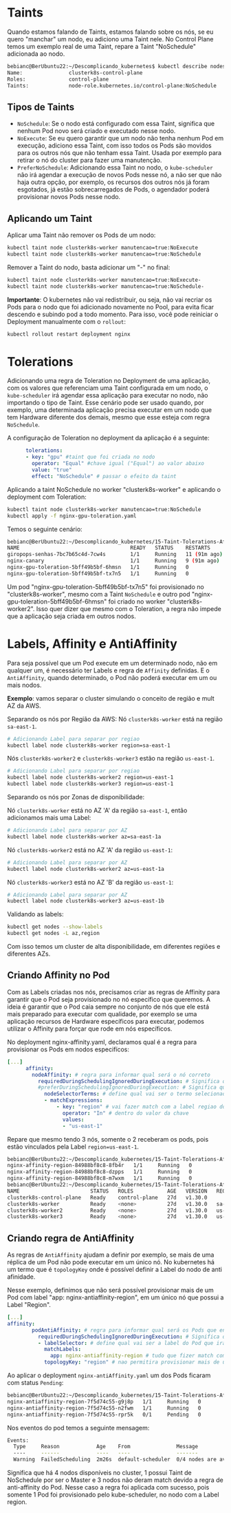 # Taints

Quando estamos falando de Taints, estamos falando sobre os nós, se eu quero "manchar" um nodo, eu adiciono uma Taint nele.
No Control Plane temos um exemplo real de uma Taint, repare a Taint "NoSchedule" adicionada ao nodo. 

```bash
bebianc@BerUbuntu22:~/Descomplicando_kubernetes$ kubectl describe nodes clusterk8s-control-plane
Name:               clusterk8s-control-plane
Roles:              control-plane
Taints:             node-role.kubernetes.io/control-plane:NoSchedule
```
## Tipos de Taints

- `NoSchedule`: Se o nodo está configurado com essa Taint, significa que nenhum Pod novo será criado e executado nesse nodo.
- `NoExecute`: Se eu quero garantir que um nodo não tenha nenhum Pod em execução, adiciono essa Taint, com isso todos os Pods são movidos para os outros nós que não tenham essa Taint. Usada por exemplo para retirar o nó do cluster para fazer uma manutenção.
- `PreferNoSchedule`: Adicionando essa Taint no nodo, o `kube-scheduler` não irá agendar a execução de novos Pods nesse nó, a não ser que não haja outra opção, por exemplo, os recursos dos outros nós já foram esgotados, já estão sobrecarregados de Pods, o agendador poderá provisionar novos Pods nesse nodo.

## Aplicando um Taint 

Aplicar uma Taint não remover os Pods de um nodo:
```bash
kubectl taint node clusterk8s-worker manutencao=true:NoExecute
kubectl taint node clusterk8s-worker manutencao=true:NoSchedule
```

Remover a Taint do nodo, basta adicionar um "-" no final:
```bash
kubectl taint node clusterk8s-worker manutencao=true:NoExecute-
kubectl taint node clusterk8s-worker manutencao=true:NoSchedule-
```
**Importante**: O kubernetes não vai redistribuir, ou seja, não vai recriar os Pods para o nodo que foi adicionado novamente no Pool, para evita ficar descendo e subindo pod a todo momento. Para isso, você pode reiniciar o Deployment manualmente com o `rollout`:

```bash
kubectl rollout restart deployment nginx
```

# Tolerations

Adicionando uma regra de Toleration no Deployment de uma aplicação, com os valores que referenciam uma Taint configurada em um nodo, o `kube-scheduler` irá agendar essa aplicação para executar no nodo, não importando o tipo de Taint. 
Esse cenário pode ser usado quando, por exemplo, uma determinada aplicação precisa executar em um nodo que tem Hardware diferente dos demais, mesmo que esse esteja com regra `NoSchedule`.

A configuração de Toleration no deployment da aplicação é a seguinte:
```yaml
      tolerations:
      - key: "gpu" #taint que foi criada no nodo
        operator: "Equal" #chave igual ("Equal") ao valor abaixo
        value: "true"  
        effect: "NoSchedule" # passar o efeito da taint
```

Aplicando a taint NoSchedule no worker "clusterk8s-worker" e aplicando o deployment com Toleration:
```bash
kubectl taint node clusterk8s-worker manutencao=true:NoSchedule
kubectl apply -f nginx-gpu-toleration.yaml
```

Temos o seguinte cenário:

```bash
bebianc@BerUbuntu22:~/Descomplicando_kubernetes/15-Taint-Tolerations-Affinity$ kubectl get pods -o wide
NAME                                    READY   STATUS    RESTARTS       AGE   IP           NODE                 NOMINATED NODE   READINESS GATES
giropops-senhas-7bc7b65c4d-7cw4s        1/1     Running   11 (91m ago)   26d   10.244.1.3   clusterk8s-worker2   <none>           <none>
nginx-canary                            1/1     Running   9 (91m ago)    20d   10.244.2.3   clusterk8s-worker3   <none>           <none>
nginx-gpu-toleration-5bff49b5bf-6hmsn   1/1     Running   0              6s    10.244.1.7   clusterk8s-worker2   <none>           <none>
nginx-gpu-toleration-5bff49b5bf-tx7n5   1/1     Running   0              6s    10.244.3.7   clusterk8s-worker    <none>           <none>
```

Um pod "nginx-gpu-toleration-5bff49b5bf-tx7n5" foi provisionado no "clusterk8s-worker", mesmo com a Taint `NoSchedule` e outro pod "nginx-gpu-toleration-5bff49b5bf-6hmsn" foi criado no worker "clusterk8s-worker2". Isso quer dizer que mesmo com o Toleration, a regra não impede que a aplicação seja criada em outros nodos.

# Labels, Affinity e AntiAffinity

Para seja possível que um Pod execute em um determinado nodo, não em qualquer um, é necessário ter Labels e regra de `Affinity` definidas.
E o `AntiAffinity`, quando determinado, o Pod não poderá executar em um ou mais nodos.

**Exemplo**: vamos separar o cluster simulando o conceito de região e mult AZ da AWS.

Separando os nós por Região da AWS:
Nó `clusterk8s-worker` está na região `sa-east-1`.
```bash
# Adicionando Label para separar por regiao
kubectl label node clusterk8s-worker region=sa-east-1
```
Nós `clusterk8s-worker2` e `clusterk8s-worker3` estão na região `us-east-1`.
```bash
# Adicionando Label para separar por regiao
kubectl label node clusterk8s-worker2 region=us-east-1
kubectl label node clusterk8s-worker3 region=us-east-1
```
Separando os nós por Zonas de disponibilidade:

Nó `clusterk8s-worker` está no AZ 'A' da região `sa-east-1`, então adicionamos mais uma Label:
```bash
# Adicionando Label para separar por AZ
kubectl label node clusterk8s-worker az=sa-east-1a
```
Nó `clusterk8s-worker2` está no AZ 'A' da região `us-east-1`:
```bash
# Adicionando Label para separar por AZ
kubectl label node clusterk8s-worker2 az=us-east-1a
```
Nó `clusterk8s-worker3` está no AZ 'B' da região `us-east-1`:
```bash
# Adicionando Label para separar por AZ
kubectl label node clusterk8s-worker3 az=us-east-1b
```
Validando as labels:
```bash
kubectl get nodes --show-labels
kubectl get nodes -L az,region
```

Com isso temos um cluster de alta disponibilidade, em diferentes regiões e diferentes AZs.

## Criando Affinity no Pod

Com as Labels criadas nos nós, precisamos criar as regras de Affinity para garantir que o Pod seja provisionado no nó específico que queremos.
A ideia é garantir que o Pod caia sempre no conjunto de nós que ele está mais preparado para executar com qualidade, por exemplo se uma aplicação
recursos de Hardware específicos para executar, podemos utilizar o Affinity para forçar que rode em nós específicos.

No deployment nginx-affinity.yaml, declaramos qual é a regra para provisionar os Pods em nodos especifícos:

```yaml
[...]
      affinity:
        nodeAffinity: # regra para informar qual será o nó correto
          requiredDuringSchedulingIgnoredDuringExecution: # Significa que é requirido (required) q a regra seja aplicada no momento de Schedule do Pod ignorando a execução
          #preferDuringSchedulingIgnoredDuringExecution: # Significa que de "preferencia" (prefer) a regra sera aplicada no momento de Schedule do Pod ignorando a execução
            nodeSelectorTerms: # define qual vai ser o termo selecionado no nodo
            - matchExpressions:
                - key: "region" # vai fazer match com a label regiao do nodo
                  operator: "In" # dentro do valor da chave
                  values:
                  - "us-east-1" 
```

Repare que mesmo tendo 3 nós, somente o 2 receberam os pods, pois estão vinculados pela Label `region=us-east-1`.

```bash
bebianc@BerUbuntu22:~/Descomplicando_kubernetes/15-Taint-Tolerations-Affinity$ kubectl get pods -o wide | grep "region"
nginx-affinity-region-84988bf8c8-8fb4r   1/1     Running   0              35s    10.244.1.12   clusterk8s-worker2   <none>           <none>
nginx-affinity-region-84988bf8c8-dzpps   1/1     Running   0              35s    10.244.2.13   clusterk8s-worker3   <none>           <none>
nginx-affinity-region-84988bf8c8-m7wxm   1/1     Running   0              35s    10.244.1.13   clusterk8s-worker2   <none>           <none>
bebianc@BerUbuntu22:~/Descomplicando_kubernetes/15-Taint-Tolerations-Affinity$ kubectl get nodes -L region
NAME                       STATUS   ROLES           AGE   VERSION   REGION
clusterk8s-control-plane   Ready    control-plane   27d   v1.30.0   
clusterk8s-worker          Ready    <none>          27d   v1.30.0   sa-east-1
clusterk8s-worker2         Ready    <none>          27d   v1.30.0   us-east-1
clusterk8s-worker3         Ready    <none>          27d   v1.30.0   us-east-1
```

## Criando regra de AntiAffinity

As regras de `AntiAffinity` ajudam a definir por exemplo, se mais de uma réplica de um Pod não pode executar em um único nó.
No kubernetes há um termo que é `topologyKey` onde é possível definir a Label do nodo de anti afinidade.

Nesse exemplo, definimos que não será possível provisionar mais de um Pod com label "app: nginx-antiaffinity-region", em um único nó que possui a Label "Region".

```yaml
[...]
affinity:
        podAntiAffinity: # regra para informar qual será os Pods que entrarao na regra de anti afinidade.
          requiredDuringSchedulingIgnoredDuringExecution: # Significa que é requirido (required) q a regra seja aplicada no momento de Schedule do Pod ignorando a execução
          - labelSelector: # define qual vai ser a label do Pod que irá ser aplicado a regra
            matchLabels:
              app: nginx-antiaffinity-region # tudo que fizer match com a "app: nginx-affinity-region" ira ser aplicado a regra de anti afinidade
            topologyKey: "region" # nao permitira provisionar mais de um Pod com label "app: nginx-affinity-region" no mesmo nodo que possui a label "region"
```

Ao aplicar o deployment `nginx-antiAffinity.yaml` um dos Pods ficaram com status `Pending`:

```bash
bebianc@BerUbuntu22:~/Descomplicando_kubernetes/15-Taint-Tolerations-Affinity$ kubectl get pods -o wide | grep "nginx-antiaffinity-region"
nginx-antiaffinity-region-7f5d74c55-g9j8p   1/1     Running   0               4m24s   10.244.3.4    clusterk8s-worker    <none>           <none>
nginx-antiaffinity-region-7f5d74c55-n2fwm   1/1     Running   0               4m24s   10.244.1.14   clusterk8s-worker2   <none>           <none>
nginx-antiaffinity-region-7f5d74c55-rpr5k   0/1     Pending   0               4m24s   <none>        <none>               <none>           <none>
```

Nos eventos do pod temos a seguinte mensagem:

```bash
Events:
  Type     Reason            Age    From               Message
  ----     ------            ----   ----               -------
  Warning  FailedScheduling  2m26s  default-scheduler  0/4 nodes are available: 1 node(s) had untolerated taint {node-role.kubernetes.io/control-plane: }, 3 node(s) didn't match pod anti-affinity rules. preemption: 0/4 nodes are available: 1 Preemption is not helpful for scheduling, 3 No preemption victims found for incoming pod.
```
Significa que há 4 nodos disponíveis no cluster, 1 possui Taint de NoSchedule por ser o Master e 3 nodos não deram match devido a regra de anti-affinity do Pod. Nesse caso a regra foi aplicada com sucesso, pois somente 1 Pod foi provisionado pelo kube-scheduler, no nodo com a Label region.

